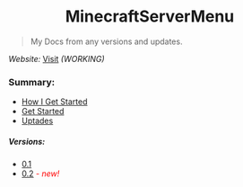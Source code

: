 <h1 align="center"> MinecraftServerMenu </h1>

> My Docs from any versions and updates.

*Website:* [Visit](https://gabrielramires.github.io/MinecraftServerMenu) *(WORKING)*

### Summary:
- <a href="">How I Get Started</a>
- <a href="">Get Started</a>
- <a href="Updates.md#updates">Uptades</a>
##### Versions:
- <a href="Versions.md#01">0.1</a>
- <a href="Versions.md#02">0.2</a> <i style="color: red;">- new!</i>
